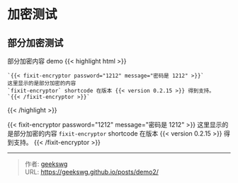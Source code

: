 # 加密测试


<!--more-->

## 部分加密测试

部分加密内容 demo
{{< highlight html >}}
```
`{{< fixit-encryptor password="1212" message="密码是 1212" >}}`
这里显示的是部分加密的内容
`fixit-encryptor` shortcode 在版本 {{< version 0.2.15 >}} 得到支持。
`{{< /fixit-encryptor >}}`
```
{{< /highlight >}}

{{< fixit-encryptor password="1212" message="密码是 1212" >}}
这里显示的是部分加密的内容
`fixit-encryptor` shortcode 在版本 {{< version 0.2.15 >}} 得到支持。
{{< /fixit-encryptor >}}

---

> 作者: [geekswg](https://github.com/geekswg)  
> URL: https://geekswg.github.io/posts/demo2/  

